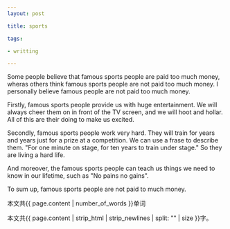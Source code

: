 ```yaml
---
layout: post

title: sports 

tags:

- writting

---
```


Some people believe that famous sports people are paid too much money, wheras others think famous sports people are not paid too much money. I personally believe famous people are not paid too much money.

Firstly, famous sports people provide us with huge entertainment. We will always cheer them on in front of the TV screen, and we will hoot and hollar. All of this are their doing to make us excited.

Secondly, famous sports people work very hard. They will train for years and years just for a prize at a competition. We can use a frase to describe them. "For one minute on stage, for ten years to train under stage." So they are living a hard life.

And moreover, the famous sports people can teach us things we need to know in our lifetime, such as "No pains no gains".

To sum up, famous sports people are not paid to much money.

本文共{{ page.content | number_of_words }}单词


本文共{{ page.content | strip_html | strip_newlines | split: "" | size }}字。

